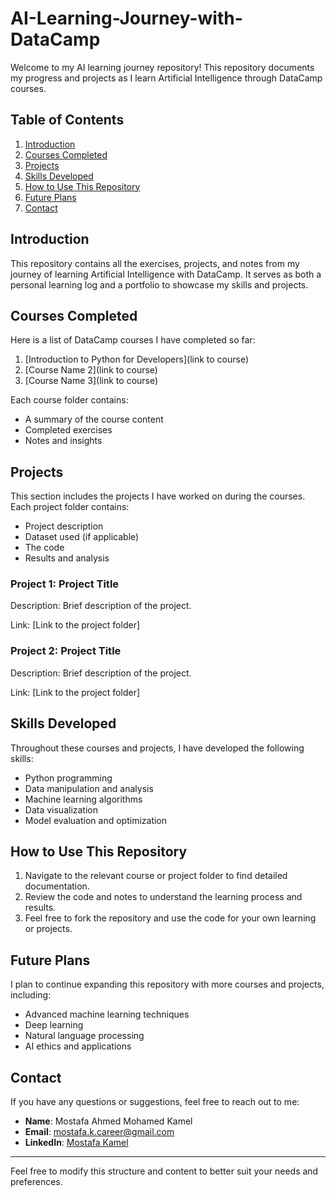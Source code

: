 # AI-Learning-Journey-with-DataCamp

Welcome to my AI learning journey repository! This repository documents my progress and projects as I learn Artificial Intelligence through DataCamp courses.

## Table of Contents

1. [Introduction](#introduction)
2. [Courses Completed](#courses-completed)
3. [Projects](#projects)
4. [Skills Developed](#skills-developed)
5. [How to Use This Repository](#how-to-use-this-repository)
6. [Future Plans](#future-plans)
7. [Contact](#contact)

## Introduction

This repository contains all the exercises, projects, and notes from my journey of learning Artificial Intelligence with DataCamp. It serves as both a personal learning log and a portfolio to showcase my skills and projects.

## Courses Completed

Here is a list of DataCamp courses I have completed so far:

1. [Introduction to Python for Developers](link to course)
2. [Course Name 2](link to course)
3. [Course Name 3](link to course)

Each course folder contains:

- A summary of the course content
- Completed exercises
- Notes and insights

## Projects

This section includes the projects I have worked on during the courses. Each project folder contains:

- Project description
- Dataset used (if applicable)
- The code
- Results and analysis

### Project 1: Project Title

Description: Brief description of the project.

Link: [Link to the project folder]

### Project 2: Project Title

Description: Brief description of the project.

Link: [Link to the project folder]

## Skills Developed

Throughout these courses and projects, I have developed the following skills:

- Python programming
- Data manipulation and analysis
- Machine learning algorithms
- Data visualization
- Model evaluation and optimization

## How to Use This Repository

1. Navigate to the relevant course or project folder to find detailed documentation.
2. Review the code and notes to understand the learning process and results.
3. Feel free to fork the repository and use the code for your own learning or projects.

## Future Plans

I plan to continue expanding this repository with more courses and projects, including:

- Advanced machine learning techniques
- Deep learning
- Natural language processing
- AI ethics and applications

## Contact

If you have any questions or suggestions, feel free to reach out to me:

- **Name**: Mostafa Ahmed Mohamed Kamel
- **Email**: [mostafa.k.career@gmail.com](mailto:mostafa.k.career@gmail.com)
- **LinkedIn**: [Mostafa Kamel](https://www.linkedin.com/in/mostafa-kamel-elsoudy-1b640618b/)

---

Feel free to modify this structure and content to better suit your needs and preferences.
